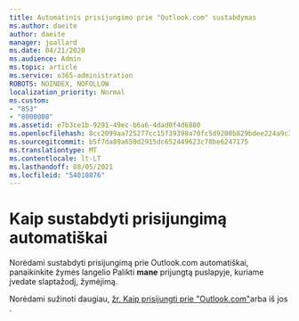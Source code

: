 ```yaml
---
title: Automatinis prisijungimo prie "Outlook.com" sustabdymas
ms.author: daeite
author: daeite
manager: joallard
ms.date: 04/21/2020
ms.audience: Admin
ms.topic: article
ms.service: o365-administration
ROBOTS: NOINDEX, NOFOLLOW
localization_priority: Normal
ms.custom:
- "853"
- "8000008"
ms.assetid: e7b3ce1b-9291-49ec-b6a6-4dad0f4d6880
ms.openlocfilehash: 8cc2099aa725277cc15f39398a70fc5d9200b829bdee224a9c3fae480763a33a
ms.sourcegitcommit: b5f7da89a650d2915dc652449623c78be6247175
ms.translationtype: MT
ms.contentlocale: lt-LT
ms.lasthandoff: 08/05/2021
ms.locfileid: "54010876"
---
```

# <a name="how-to-stop-signing-in-automatically"></a>Kaip sustabdyti prisijungimą automatiškai

Norėdami sustabdyti prisijungimą prie Outlook.com automatiškai, panaikinkite žymės langelio Palikti **mane** prijungtą puslapyje, kuriame įvedate slaptažodį, žymėjimą.
  
Norėdami sužinoti daugiau, [žr. Kaip prisijungti prie "Outlook.com"](https://support.office.com/article/e08eb8ac-ac27-49f4-a400-a47311e1ee7e?wt.mc_id=Office_Outlook_com_Alchemy)arba iš jos .
  